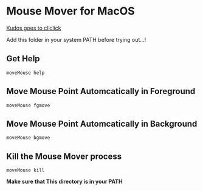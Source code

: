 # Mouse Mover for MacOS

[Kudos goes to cliclick](https://github.com/BlueM/cliclick)

Add this folder in your system PATH before trying out...!

## Get Help

```shell
moveMouse help
```

## Move Mouse Point Automcatically in Foreground

```shell
moveMouse fgmove
```

## Move Mouse Point Automcatically in Background

```shell
moveMouse bgmove
```

## Kill the Mouse Mover process

```shell
moveMouse kill
```

**Make sure that This directory is in your PATH**